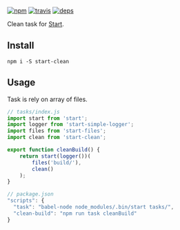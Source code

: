[![npm](https://img.shields.io/npm/v/start-clean.svg?style=flat-square)](https://www.npmjs.com/package/start-clean)
[![travis](http://img.shields.io/travis/start-runner/clean.svg?style=flat-square)](https://travis-ci.org/start-runner/clean)
[![deps](https://img.shields.io/gemnasium/start-runner/clean.svg?style=flat-square)](https://gemnasium.com/start-runner/clean)

Clean task for [Start](https://github.com/start-runner/start).

## Install

```
npm i -S start-clean
```

## Usage

Task is rely on array of files.

```js
// tasks/index.js
import start from 'start';
import logger from 'start-simple-logger';
import files from 'start-files';
import clean from 'start-clean';

export function cleanBuild() {
    return start(logger())(
        files('build/'),
        clean()
    );
}
```

```js
// package.json
"scripts": {
  "task": "babel-node node_modules/.bin/start tasks/",
  "clean-build": "npm run task cleanBuild"
}
```
